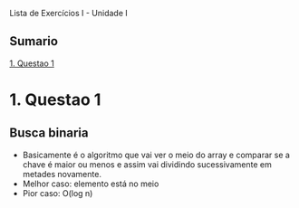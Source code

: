 Lista de Exercícios I - Unidade I 

## Sumario
[1. Questao 1](#c1)

# <a name="c1"></a>1. Questao 1

## Busca binaria
- Basicamente é o algoritmo que vai ver o meio do array e comparar se a chave é maior ou menos e assim vai dividindo sucessivamente em metades novamente.
- Melhor caso: elemento está no meio
- Pior caso: O(log n) 
